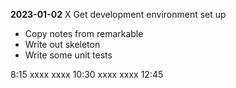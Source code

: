 **2023-01-02**
X Get development environment set up
- Copy notes from remarkable
- Write out skeleton
- Write some unit tests

8:15
xxxx
xxxx
10:30
xxxx
xxxx
12:45
